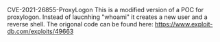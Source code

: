 CVE-2021-26855-ProxyLogon
This is a modified version of a POC for proxylogon. Instead of laucnhing "whoami" it creates a new user and a reverse shell. The origonal code can be found here: https://www.exploit-db.com/exploits/49663
